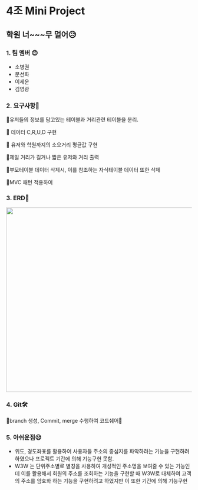 #  4조 Mini Project
## 학원 너~~~무 멀어😥

### 1. 팀 멤버 😊
* 소병권
* 문선화
* 이세운
* 김영광


### 2. 요구사항🤔

💪유저들의 정보를 담고있는 테이블과 거리관련 테이블을 분리.

💪 데이터 C,R,U,D 구현

💪 유저와 학원까지의 소요거리 평균값 구현

💪제일 거리가 길거나 짧은 유저와 거리 출력

💪부모테이블 데이터 삭제시, 이를 참조하는 자식테이블 데이터 또한 삭제

💪MVC 패턴 적용하여 

### 3. ERD📑

<img src = "https://user-images.githubusercontent.com/102516088/168621867-287342d4-9749-45d5-9786-553bc330dd0f.JPG" width="800" height="500">


### 4. Git🛠️
🤔branch 생성, Commit, merge 수행하여 코드쉐어🤔

### 5. 아쉬운점😥
* 위도, 경도좌표를 활용하여 사용자들 주소의 중심지를 파악하려는 기능을 구현하려 하였으나 프로젝트 기간에 의해 기능구현 못함.
* W3W 는 단위주소별로 별칭을 사용하여 개성적인 주소명을 보여줄 수 있는 기능인데 이를 활용해서 회원의 주소를 조회하는 기능을 구현할 때 W3W로 대체하여 고객의 주소를 암호화 하는 기능을 구현하려고 하였지만 이 또한 기간에 의해 기능구현 
